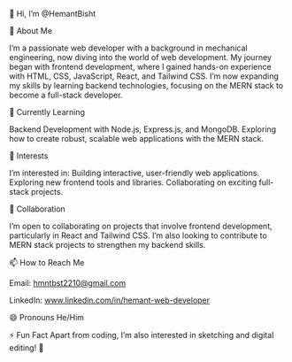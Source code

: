 👋 Hi, I’m @HemantBisht

👀 About Me

I’m a passionate web developer with a background in mechanical engineering, now diving into the world of web development.
My journey began with frontend development, where I gained hands-on experience with HTML, CSS, JavaScript, React, and Tailwind CSS. 
I’m now expanding my skills by learning backend technologies, focusing on the MERN stack to become a full-stack developer.

🌱 Currently Learning

Backend Development with Node.js, Express.js, and MongoDB.
Exploring how to create robust, scalable web applications with the MERN stack.

💼 Interests

I’m interested in:
Building interactive, user-friendly web applications.
Exploring new frontend tools and libraries.
Collaborating on exciting full-stack projects.

💞️ Collaboration

I’m open to collaborating on projects that involve frontend development, particularly in React and Tailwind CSS.
I’m also looking to contribute to MERN stack projects to strengthen my backend skills.

📫 How to Reach Me

Email: hmntbst2210@gmail.com

LinkedIn: www.linkedin.com/in/hemant-web-developer

😄 Pronouns
He/Him

⚡ Fun Fact
Apart from coding, I’m also interested in sketching and digital editing! 🎨
